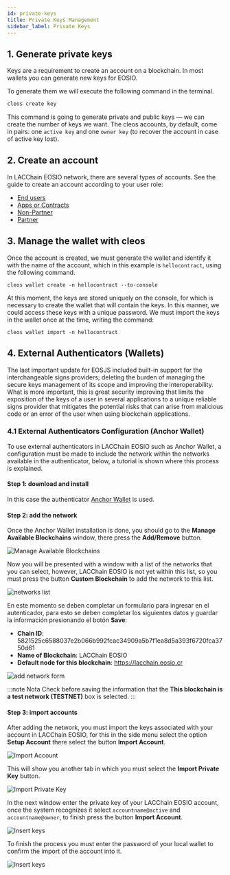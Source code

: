 ```yaml
---
id: private-keys
title: Private Keys Management
sidebar_label: Private Keys
---
```


## 1. Generate private keys

Keys are a requirement to create an account on a blockchain. In most wallets you can generate new keys for EOSIO.

To generate them we will execute the following command in the terminal.

```bash
cleos create key
```
This command is going to generate private and public keys — we can create the number of keys we want. The cleos accounts, by default, come in pairs: one `active key` and one `owner key` (to recover the account in case of active key lost).

## 2. Create an account

In LACChain EOSIO network, there are several types of accounts. See the guide to create an account according to your user role:

- [End users](./create-account-final)
- [Apps or Contracts](./create-account-contract)
- [Non-Partner](./create-account-non-partner)
- [Partner](./create-account-partner)


## 3. Manage the wallet with cleos

Once the account is created, we must generate the wallet and identify it with the name of the account, which in this example is `hellocontract`, using the following command.

```
cleos wallet create -n hellocontract --to-console
```

At this moment, the keys are stored uniquely on the console, for which is necessary to create the wallet that will contain the keys. In this manner, we could access these keys with a unique password. We must import the keys in the wallet once at the time, writing the command:

```
cleos wallet import -n hellocontract
````

## 4. External Authenticators (Wallets)

The last important update for EOSJS included built-in support for the interchangeable signs providers; deleting the burden of managing the secure keys management of its scope and improving the interoperability. What is more important, this is great security improving that limits the exposition of the keys of a user in several applications to a unique reliable signs provider that mitigates the potential risks that can arise from malicious code or an error of the user when using blockchain applications.

### 4.1 External Authenticators Configuration (Anchor Wallet)

To use external authenticators in LACChain EOSIO such as Anchor Wallet, a configuration must be made to include the network within the networks available in the authenticator, below, a tutorial is shown where this process is explained.

#### Step 1: download and install

In this case the authenticator [Anchor Wallet](https://greymass.com/en/anchor/) is used.

#### Step 2: add the network

Once the Anchor Wallet installation is done, you should go to the **Manage Available Blockchains** window, there press the **Add/Remove** button.

![Manage Available Blockchains](/img/tutorials/add_network.png)

Now you will be presented with a window with a list of the networks that you can select, however, LACChain EOSIO is not yet within this list, so you must press the button **Custom Blockchain** to add the network to this list.

![networks list](/img/tutorials/networks_list.png)

En este momento se deben completar un formulario para ingresar en el autenticador, para esto se deben completar los siguientes datos y guardar la información presionando el botón **Save**:

 - **Chain ID**: 5821525c6588037e2b066b992fcac34909a5b7f1ea8d5a393f6720fca3750d61
 - **Name of Blockchain**: LACChain EOSIO
 - **Default node for this blockchain**: https://lacchain.eosio.cr

![add network form](/img/tutorials/add_red_form.png)

:::note Nota
Check before saving the information that the **This blockchain is a test network (TESTNET)** box is selected.
:::

#### Step 3: import accounts

After adding the network, you must import the keys associated with your account in LACChain EOSIO, for this in the side menu select the option **Setup Account** there select the button **Import Account**.

![Import Account](/img/tutorials/import_account.png)

This will show you another tab in which you must select the **Import Private Key** button.

![Import Private Key](/img/tutorials/import_key.png)

In the next window enter the private key of your LACChain EOSIO account, once the system recognizes it select `accountname@active` and `accountname@owner`, to finish press the button **Import Account**.

![Insert keys](/img/tutorials/insert_keys.png)

To finish the process you must enter the password of your local wallet to confirm the import of the account into it.

![Insert keys](/img/tutorials/enter_password.png)